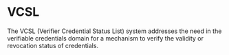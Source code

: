 # VCSL
The VCSL (Verifier Credential Status List) system addresses the need in the verifiable credentials domain for a mechanism to verify the validity or revocation status of credentials. 

